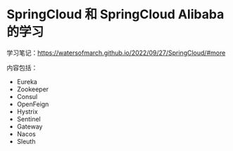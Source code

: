 # SpringCloud 和 SpringCloud Alibaba 的学习

学习笔记：https://watersofmarch.github.io/2022/09/27/SpringCloud/#more

内容包括：
* Eureka
* Zookeeper
* Consul
* OpenFeign
* Hystrix
* Sentinel
* Gateway
* Nacos
* Sleuth
